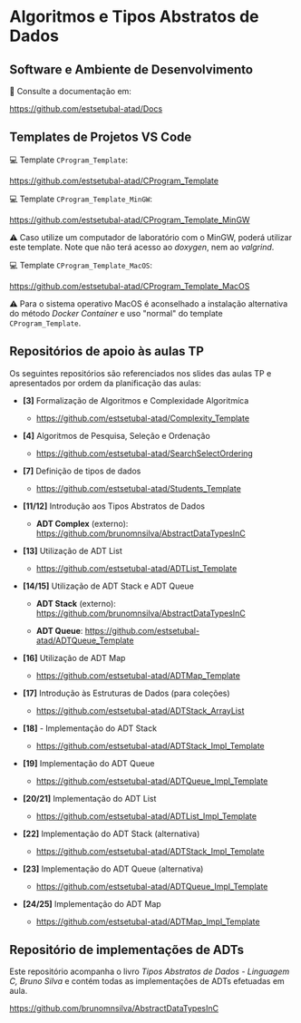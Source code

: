 # Algoritmos e Tipos Abstratos de Dados

## Software e Ambiente de Desenvolvimento

:open_book: Consulte a documentação em:

<https://github.com/estsetubal-atad/Docs>

## Templates de Projetos VS Code

:computer: Template `CProgram_Template`: 

<https://github.com/estsetubal-atad/CProgram_Template>

:computer: Template `CProgram_Template_MinGW`:

<https://github.com/estsetubal-atad/CProgram_Template_MinGW>

:warning: Caso utilize um computador de laboratório com o MinGW, poderá utilizar este template. Note que não terá acesso ao *doxygen*, nem ao *valgrind*.

:computer: Template `CProgram_Template_MacOS`:

<https://github.com/estsetubal-atad/CProgram_Template_MacOS>

:warning: Para o sistema operativo MacOS é aconselhado a instalação alternativa do método *Docker Container* e uso "normal" do template  `CProgram_Template`.

## Repositórios de apoio às aulas TP

Os seguintes repositórios são referenciados nos slides das aulas TP e apresentados por ordem da planificação das aulas:

- **[3]** Formalização de Algoritmos e Complexidade Algoritmíca

    - <https://github.com/estsetubal-atad/Complexity_Template>

- **[4]** Algoritmos de Pesquisa, Seleção e Ordenação

    - <https://github.com/estsetubal-atad/SearchSelectOrdering>

- **[7]** Definição de tipos de dados

    - <https://github.com/estsetubal-atad/Students_Template>

- **[11/12]** Introdução aos Tipos Abstratos de Dados

    - **ADT Complex** (externo): <https://github.com/brunomnsilva/AbstractDataTypesInC>

- **[13]** Utilização de ADT List

    - <https://github.com/estsetubal-atad/ADTList_Template>

- **[14/15]** Utilização de ADT Stack e ADT Queue

    - **ADT Stack** (externo): <https://github.com/brunomnsilva/AbstractDataTypesInC>

    - **ADT Queue**: <https://github.com/estsetubal-atad/ADTQueue_Template>

- **[16]** Utilização de ADT Map

    - <https://github.com/estsetubal-atad/ADTMap_Template>

- **[17]** Introdução às Estruturas de Dados (para coleções)

    - <https://github.com/estsetubal-atad/ADTStack_ArrayList>

- **[18]** - Implementação do ADT Stack

    - <https://github.com/estsetubal-atad/ADTStack_Impl_Template>

- **[19]** Implementação do ADT Queue

    - <https://github.com/estsetubal-atad/ADTQueue_Impl_Template>

- **[20/21]** Implementação do ADT List

    - <https://github.com/estsetubal-atad/ADTList_Impl_Template>

- **[22]** Implementação do ADT Stack (alternativa)

    - <https://github.com/estsetubal-atad/ADTStack_Impl_Template>

- **[23]** Implementação do ADT Queue (alternativa)

    - <https://github.com/estsetubal-atad/ADTQueue_Impl_Template>

- **[24/25]** Implementação do ADT Map

    - <https://github.com/estsetubal-atad/ADTMap_Impl_Template>




## Repositório de implementações de ADTs

Este repositório acompanha o livro *Tipos Abstratos de Dados - Linguagem C, Bruno Silva* e contém todas as implementações de ADTs efetuadas em aula.

<https://github.com/brunomnsilva/AbstractDataTypesInC>



